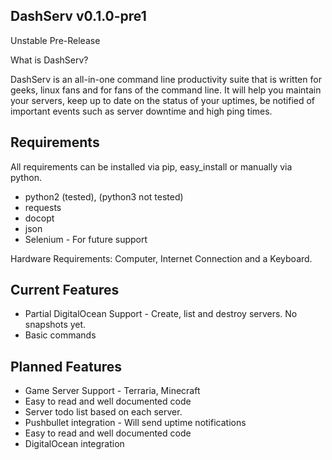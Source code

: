 DashServ v0.1.0-pre1
--------

Unstable Pre-Release


What is DashServ?

DashServ is an all-in-one command line productivity suite that is written for
geeks, linux fans and for fans of the command line. It will help you maintain
your servers, keep up to date on the status of your uptimes, be notified
of important events such as server downtime and high ping times.

Requirements
-------------

All requirements can be installed via pip, easy_install or manually via python.
* python2 (tested), (python3 not tested)
* requests
* docopt
* json
* Selenium - For future support

Hardware Requirements: Computer, Internet Connection and a Keyboard.


Current Features
-------

* Partial DigitalOcean Support - Create, list and destroy servers. No snapshots yet.
* Basic commands


Planned Features
------------------

* Game Server Support - Terraria, Minecraft
* Easy to read and well documented code
* Server todo list based on each server.
* Pushbullet integration - Will send uptime notifications
* Easy to read and well documented code
* DigitalOcean integration


